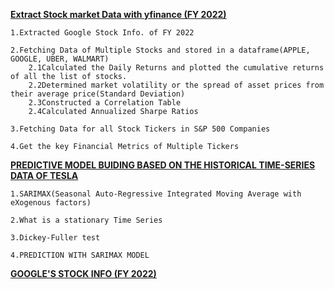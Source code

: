 [**Extract Stock market Data with yfinance (FY 2022)**](https://github.com/iamsachinbagale/ML-in-Finance/blob/main/yfinance/Extracting%20Stock%20Market%20Data%20with%20yfinance%20(FY%202022).ipynb)

    1.Extracted Google Stock Info. of FY 2022
    
    2.Fetching Data of Multiple Stocks and stored in a dataframe(APPLE, GOOGLE, UBER, WALMART)
        2.1Calculated the Daily Returns and plotted the cumulative returns of all the list of stocks.
        2.2Determined market volatility or the spread of asset prices from their average price(Standard Deviation)
        2.3Constructed a Correlation Table 
        2.4Calculated Annualized Sharpe Ratios
        
    3.Fetching Data for all Stock Tickers in S&P 500 Companies
    
    4.Get the key Financial Metrics of Multiple Tickers
    

[**PREDICTIVE MODEL BUIDING BASED ON THE HISTORICAL TIME-SERIES DATA OF TESLA**](https://github.com/iamsachinbagale/ML-in-Finance/blob/main/yfinance/Extracting%20Stock%20Market%20Data%20with%20yfinance%20(FY%202022).ipynb)

    1.SARIMAX(Seasonal Auto-Regressive Integrated Moving Average with eXogenous factors)
    
    2.What is a stationary Time Series
    
    3.Dickey-Fuller test
    
    4.PREDICTION WITH SARIMAX MODEL
    
    
[**GOOGLE'S STOCK INFO (FY 2022)**](https://github.com/iamsachinbagale/ML-in-Finance/blob/main/yfinance/google_stock_Info_FY22.csv)
    
